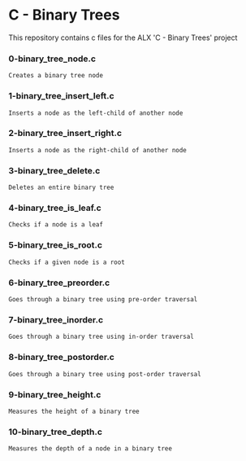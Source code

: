 # C - Binary Trees

This repository contains c files for the ALX 'C - Binary Trees' project

### 0-binary_tree_node.c

	Creates a binary tree node

### 1-binary_tree_insert_left.c

	Inserts a node as the left-child of another node

### 2-binary_tree_insert_right.c

	Inserts a node as the right-child of another node

### 3-binary_tree_delete.c

	Deletes an entire binary tree

### 4-binary_tree_is_leaf.c

	Checks if a node is a leaf

### 5-binary_tree_is_root.c

	Checks if a given node is a root

### 6-binary_tree_preorder.c

	Goes through a binary tree using pre-order traversal

### 7-binary_tree_inorder.c

	Goes through a binary tree using in-order traversal

### 8-binary_tree_postorder.c

	Goes through a binary tree using post-order traversal

### 9-binary_tree_height.c

	Measures the height of a binary tree

### 10-binary_tree_depth.c

	Measures the depth of a node in a binary tree
